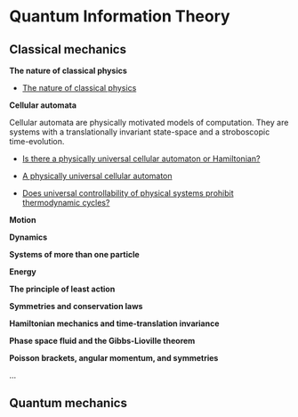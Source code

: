 # Quantum Information Theory

## Classical mechanics

**The nature of classical physics**

- [The nature of classical physics](https://github.com/schneider128k/quantum_info/blob/master/classical_mechanics.pdf)

**Cellular automata**

Cellular automata are physically motivated models of computation. They are systems with a translationally invariant state-space
and a stroboscopic time-evolution.

- [Is there a physically universal cellular automaton or Hamiltonian?](https://arxiv.org/abs/1009.1720)
  
- [A physically universal cellular automaton](https://eccc.weizmann.ac.il/report/2014/084/)

- [Does universal controllability of physical systems prohibit thermodynamic cycles?](https://arxiv.org/pdf/1701.01591.pdf)

**Motion**

**Dynamics**

**Systems of more than one particle**

**Energy**

**The principle of least action**

**Symmetries and conservation laws**

**Hamiltonian mechanics and time-translation invariance**

**Phase space fluid and the Gibbs-Lioville theorem**

**Poisson brackets, angular momentum, and symmetries**

...

## Quantum mechanics
